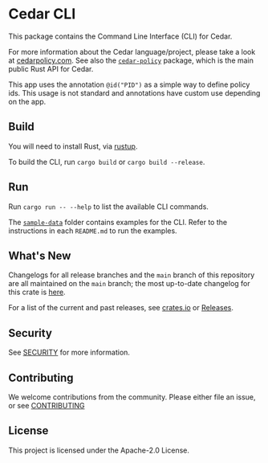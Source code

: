 # Cedar CLI

This package contains the Command Line Interface (CLI) for Cedar.

For more information about the Cedar language/project, please take a look
at [cedarpolicy.com](https://www.cedarpolicy.com).
See also the [`cedar-policy`](../cedar-policy) package, which is the main public Rust API for
Cedar.

This app uses the annotation `@id("PID")` as a simple way to define policy ids.
This usage is not standard and annotations have custom use depending on the app.

## Build

You will need to install Rust, via [rustup](https://rustup.rs).

To build the CLI, run `cargo build` or `cargo build --release`.

## Run

Run `cargo run -- --help` to list the available CLI commands.

The [`sample-data`](sample-data) folder contains examples for the CLI. Refer to the instructions in each `README.md` to run the examples.

## What's New

Changelogs for all release branches and the `main` branch of this repository are
all maintained on the `main` branch; the most up-to-date changelog for this
crate is
[here](https://github.com/cedar-policy/cedar/blob/main/cedar-policy-cli/CHANGELOG.md).

For a list of the current and past releases, see [crates.io](https://crates.io/crates/cedar-policy-cli) or [Releases](https://github.com/cedar-policy/cedar/releases).

## Security

See [SECURITY](../SECURITY.md) for more information.

## Contributing

We welcome contributions from the community. Please either file an issue, or see [CONTRIBUTING](../CONTRIBUTING.md)

## License

This project is licensed under the Apache-2.0 License.
